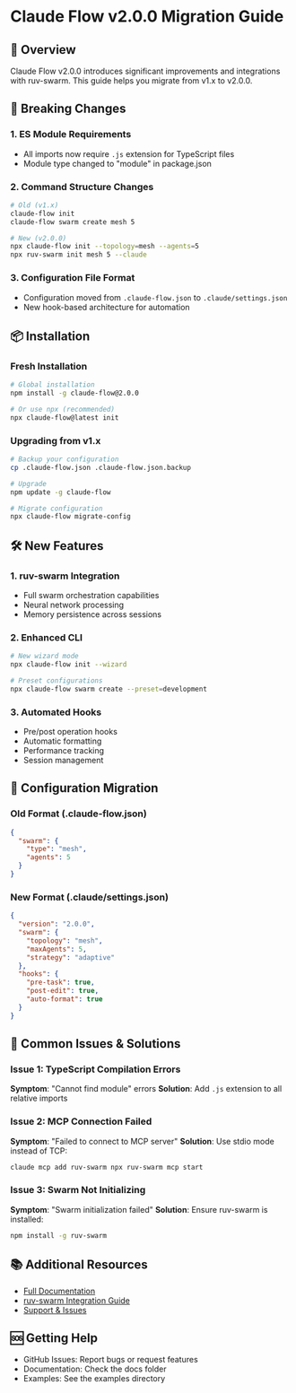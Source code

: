 # Claude Flow v2.0.0 Migration Guide

## 🚀 Overview

Claude Flow v2.0.0 introduces significant improvements and integrations with ruv-swarm. This guide helps you migrate from v1.x to v2.0.0.

## 🔄 Breaking Changes

### 1. ES Module Requirements

- All imports now require `.js` extension for TypeScript files
- Module type changed to "module" in package.json

### 2. Command Structure Changes

```bash
# Old (v1.x)
claude-flow init
claude-flow swarm create mesh 5

# New (v2.0.0)
npx claude-flow init --topology=mesh --agents=5
npx ruv-swarm init mesh 5 --claude
```

### 3. Configuration File Format

- Configuration moved from `.claude-flow.json` to `.claude/settings.json`
- New hook-based architecture for automation

## 📦 Installation

### Fresh Installation

```bash
# Global installation
npm install -g claude-flow@2.0.0

# Or use npx (recommended)
npx claude-flow@latest init
```

### Upgrading from v1.x

```bash
# Backup your configuration
cp .claude-flow.json .claude-flow.json.backup

# Upgrade
npm update -g claude-flow

# Migrate configuration
npx claude-flow migrate-config
```

## 🛠️ New Features

### 1. ruv-swarm Integration

- Full swarm orchestration capabilities
- Neural network processing
- Memory persistence across sessions

### 2. Enhanced CLI

```bash
# New wizard mode
npx claude-flow init --wizard

# Preset configurations
npx claude-flow swarm create --preset=development
```

### 3. Automated Hooks

- Pre/post operation hooks
- Automatic formatting
- Performance tracking
- Session management

## 🔧 Configuration Migration

### Old Format (.claude-flow.json)

```json
{
  "swarm": {
    "type": "mesh",
    "agents": 5
  }
}
```

### New Format (.claude/settings.json)

```json
{
  "version": "2.0.0",
  "swarm": {
    "topology": "mesh",
    "maxAgents": 5,
    "strategy": "adaptive"
  },
  "hooks": {
    "pre-task": true,
    "post-edit": true,
    "auto-format": true
  }
}
```

## 🐛 Common Issues & Solutions

### Issue 1: TypeScript Compilation Errors

**Symptom**: "Cannot find module" errors
**Solution**: Add `.js` extension to all relative imports

### Issue 2: MCP Connection Failed

**Symptom**: "Failed to connect to MCP server"
**Solution**: Use stdio mode instead of TCP:

```bash
claude mcp add ruv-swarm npx ruv-swarm mcp start
```

### Issue 3: Swarm Not Initializing

**Symptom**: "Swarm initialization failed"
**Solution**: Ensure ruv-swarm is installed:

```bash
npm install -g ruv-swarm
```

## 📚 Additional Resources

- [Full Documentation](https://github.com/ruvnet/claude-code-flow)
- [ruv-swarm Integration Guide](https://github.com/ruvnet/ruv-FANN/tree/main/ruv-swarm)
- [Support & Issues](https://github.com/ruvnet/claude-code-flow/issues)

## 🆘 Getting Help

- GitHub Issues: Report bugs or request features
- Documentation: Check the docs folder
- Examples: See the examples directory
